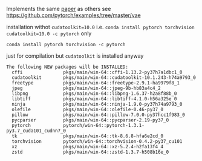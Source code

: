 Implements the same [paper](https://arxiv.org/abs/1312.6114) as others see 
https://github.com/pytorch/examples/tree/master/vae

installation withot `cudatoolkit=10.0` i.e. `conda install pytorch torchvision cudatoolkit=10.0 -c pytorch` only 

`conda install pytorch torchvision -c pytorch`

just for compilation but `cudatoolkit` is installed anyway 

```text
The following NEW packages will be INSTALLED:
  cffi               pkgs/main/win-64::cffi-1.13.2-py37h7a1dbc1_0
  cudatoolkit        pkgs/main/win-64::cudatoolkit-10.1.243-h74a9793_0
  freetype           pkgs/main/win-64::freetype-2.9.1-ha9979f8_1
  jpeg               pkgs/main/win-64::jpeg-9b-hb83a4c4_2
  libpng             pkgs/main/win-64::libpng-1.6.37-h2a8f88b_0
  libtiff            pkgs/main/win-64::libtiff-4.1.0-h56a325e_0
  ninja              pkgs/main/win-64::ninja-1.9.0-py37h74a9793_0
  olefile            pkgs/main/win-64::olefile-0.46-py37_0
  pillow             pkgs/main/win-64::pillow-7.0.0-py37hcc1f983_0
  pycparser          pkgs/main/win-64::pycparser-2.19-py37_0
  pytorch            pytorch/win-64::pytorch-1.3.1-py3.7_cuda101_cudnn7_0
  tk                 pkgs/main/win-64::tk-8.6.8-hfa6e2cd_0
  torchvision        pytorch/win-64::torchvision-0.4.2-py37_cu101
  xz                 pkgs/main/win-64::xz-5.2.4-h2fa13f4_4
  zstd               pkgs/main/win-64::zstd-1.3.7-h508b16e_0
```